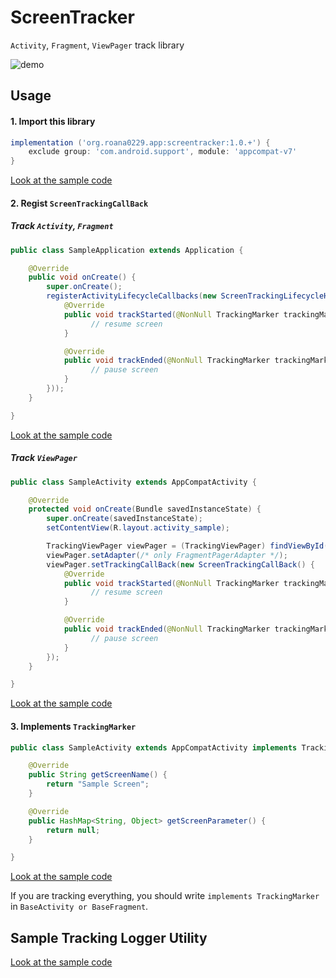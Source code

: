 # ScreenTracker

`Activity`, `Fragment`, `ViewPager` track library

![demo](https://raw.githubusercontent.com/roana0229/ScreenTrackingApp/master/demo.gif)

## Usage

#### 1. Import this library

```.gradle
implementation ('org.roana0229.app:screentracker:1.0.+') {
    exclude group: 'com.android.support', module: 'appcompat-v7'
}
```

[Look at the sample code](https://github.com/roana0229/Android-ScreenTracker/blob/master/example/app/build.gradle#L22)

#### 2. Regist `ScreenTrackingCallBack`

##### Track `Activity`, `Fragment`

```.java
public class SampleApplication extends Application {

    @Override
    public void onCreate() {
        super.onCreate();
        registerActivityLifecycleCallbacks(new ScreenTrackingLifecycleHandler(new ScreenTrackingCallBack() {
            @Override
            public void trackStarted(@NonNull TrackingMarker trackingMarker) {
                  // resume screen
            }

            @Override
            public void trackEnded(@NonNull TrackingMarker trackingMarker, long exposureTime) {
                  // pause screen
            }
        }));
    }

}
```

[Look at the sample code](https://github.com/roana0229/Android-ScreenTracker/blob/master/example/app/src/main/java/app/roana0229/org/android_screentracker_sample/ScreenTrackingApplication.java#L19)

##### Track `ViewPager`

```.java
public class SampleActivity extends AppCompatActivity {

    @Override
    protected void onCreate(Bundle savedInstanceState) {
        super.onCreate(savedInstanceState);
        setContentView(R.layout.activity_sample);

        TrackingViewPager viewPager = (TrackingViewPager) findViewById(R.id.view_pager);
        viewPager.setAdapter(/* only FragmentPagerAdapter */);
        viewPager.setTrackingCallBack(new ScreenTrackingCallBack() {
            @Override
            public void trackStarted(@NonNull TrackingMarker trackingMarker) {
                  // resume screen
            }

            @Override
            public void trackEnded(@NonNull TrackingMarker trackingMarker, long exposureTime) {
                  // pause screen
            }
        });
    }

}
```

[Look at the sample code](https://github.com/roana0229/Android-ScreenTracker/blob/master/example/app/src/main/java/app/roana0229/org/android_screentracker_sample/activity/HomeActivity.java#L47)

#### 3. Implements `TrackingMarker`

```.java
public class SampleActivity extends AppCompatActivity implements TrackingMarker {

    @Override
    public String getScreenName() {
        return "Sample Screen";
    }

    @Override
    public HashMap<String, Object> getScreenParameter() {
        return null;
    }

}
```

[Look at the sample code](https://github.com/roana0229/Android-ScreenTracker/blob/master/example/app/src/main/java/app/roana0229/org/android_screentracker_sample/activity/SplashActivity.java#L13)

If you are tracking everything, you should write `implements TrackingMarker` in `BaseActivity or BaseFragment`.

## Sample Tracking Logger Utility

[Look at the sample code](https://github.com/roana0229/Android-ScreenTracker/blob/master/example/app/src/main/java/app/roana0229/org/android_screentracker_sample/utility/TrackingLogger.java)
